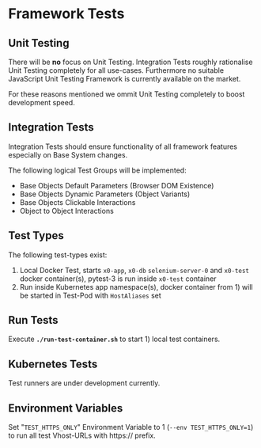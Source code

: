 # Framework Tests

## Unit Testing

There will be **no** focus on Unit Testing. Integration Tests roughly rationalise Unit Testing completely for all use-cases. Furthermore no suitable JavaScript Unit Testing Framework is currently available on the market.

For these reasons mentioned we ommit Unit Testing completely to boost development speed.

## Integration Tests

Integration Tests should ensure functionality of all framework features especially on Base System changes.

The following logical Test Groups will be implemented:

* Base Objects Default Parameters (Browser DOM Existence)
* Base Objects Dynamic Parameters (Object Variants)
* Base Objects Clickable Interactions
* Object to Object Interactions

## Test Types

The following test-types exist:

1. Local Docker Test, starts `x0-app`, `x0-db` `selenium-server-0` and `x0-test` docker container(s), pytest-3 is run inside `x0-test` container
2. Run inside Kubernetes app namespace(s), docker container from 1) will be started in Test-Pod with `HostAliases` set

## Run Tests

Execute **`./run-test-container.sh`** to start 1) local test containers.

## Kubernetes Tests

Test runners are under development currently.

## Environment Variables

Set "`TEST_HTTPS_ONLY`" Environment Variable to 1 (`--env TEST_HTTPS_ONLY=1`) to run all test Vhost-URLs with https:// prefix.
